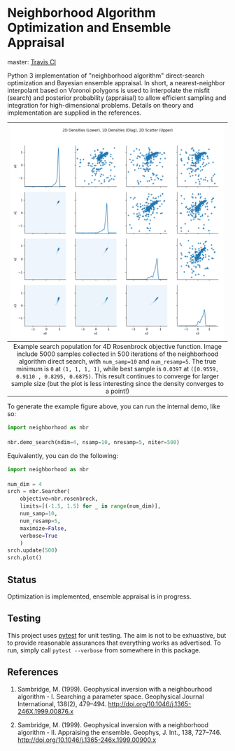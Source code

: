 # Neighborhood Algorithm Optimization and Ensemble Appraisal 

master: [Travis CI](https://travis-ci.org/keithfma/neighborhood.svg?branch=master)

Python 3 implementation of "neighborhood algorithm" direct-search optimization
and Bayesian ensemble appraisal. In short, a nearest-neighbor interpolant based
on Voronoi polygons is used to interpolate the misfit (search) and posterior
probability (appraisal) to allow efficient sampling and integration for
high-dimensional problems. Details on theory and implementation are supplied in
the references.

| ![Example search population for 4D Rosenbrock objective function](example_rosenbrock_4d.png?raw=true) |
| :----: |
| Example search population for 4D Rosenbrock objective function. Image include 5000 samples collected in 500 iterations of the neighborhood algorithm direct search, with `num_samp=10` and `num_resamp=5`. The true minimum is `0` at `(1, 1, 1, 1)`, while best sample is `0.0397` at `([0.9559, 0.9110 , 0.8295, 0.6875)`. This result continues to converge for larger sample size (but the plot is less interesting since the density converges to a point!)|

To generate the example figure above, you can run the internal demo, like so:
```python
import neighborhood as nbr

nbr.demo_search(ndim=4, nsamp=10, nresamp=5, niter=500)
```

Equivalently, you can do the following:
```python
import neighborhood as nbr

num_dim = 4
srch = nbr.Searcher(
    objective=nbr.rosenbrock,
    limits=[(-1.5, 1.5) for _ in range(num_dim)],
    num_samp=10,
    num_resamp=5,
    maximize=False,
    verbose=True
    )
srch.update(500)
srch.plot()
```

## Status

Optimization is implemented, ensemble appraisal is in progress.

## Testing

This project uses [pytest](https://docs.pytest.org/en/latest/) for unit
testing. The aim is not to be exhuastive, but to provide reasonable assurances
that everything works as advertised. To run, simply call `pytest --verbose` from
somewhere in this package.

## References

1. Sambridge, M. (1999). Geophysical inversion with a neighbourhood algorithm -
I. Searching a parameter space. Geophysical Journal International, 138(2),
479–494. http://doi.org/10.1046/j.1365-246X.1999.00876.x 

1. Sambridge, M. (1999). Geophysical inversion with a neighborhood algorithm -
II. Appraising the ensemble. Geophys, J. Int., 138, 727–746.
http://doi.org/10.1046/j.1365-246x.1999.00900.x

